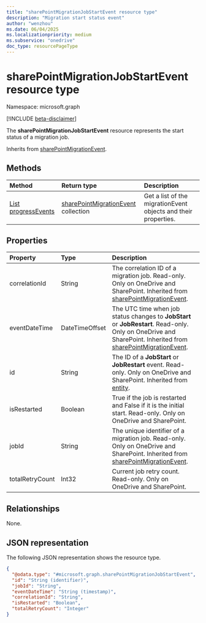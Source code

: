 ```yaml
---
title: "sharePointMigrationJobStartEvent resource type"
description: "Migration start status event"
author: "wenzhou"
ms.date: 06/04/2025
ms.localizationpriority: medium
ms.subservice: "onedrive"
doc_type: resourcePageType
---
```


# sharePointMigrationJobStartEvent resource type

Namespace: microsoft.graph

[!INCLUDE [beta-disclaimer](../../includes/beta-disclaimer.md)]

The **sharePointMigrationJobStartEvent** resource represents the start status of a migration job.


Inherits from [sharePointMigrationEvent](../resources/sharepointmigrationevent.md).


## Methods
|Method|Return type|Description|
|:---|:---|:---|
|[List progressEvents](../api/filestoragecontainer-migrationjob-list-progressevents.md)|[sharePointMigrationEvent](../resources/sharepointmigrationevent.md) collection|Get a list of the migrationEvent objects and their properties.|

## Properties
|Property|Type|Description|
|:---|:---|:---|
|correlationId|String|The correlation ID of a migration job. Read-only. Only on OneDrive and SharePoint. Inherited from [sharePointMigrationEvent](../resources/sharepointmigrationevent.md).|
|eventDateTime|DateTimeOffset|The UTC time when job status changes to **JobStart** or **JobRestart**. Read-only. Only on OneDrive and SharePoint. Inherited from [sharePointMigrationEvent](../resources/sharepointmigrationevent.md).|
|id|String|The ID of a **JobStart** or **JobRestart** event. Read-only. Only on OneDrive and SharePoint. Inherited from [entity](../resources/entity.md).|
|isRestarted|Boolean|True if the job is restarted and False if it is the initial start. Read-only. Only on OneDrive and SharePoint.|
|jobId|String|The unique identifier of a migration job. Read-only. Only on OneDrive and SharePoint. Inherited from [sharePointMigrationEvent](../resources/sharepointmigrationevent.md).|
|totalRetryCount|Int32|Current job retry count. Read-only. Only on OneDrive and SharePoint.|

## Relationships
None.

## JSON representation
The following JSON representation shows the resource type.
<!-- {
  "blockType": "resource",
  "keyProperty": "id",
  "@odata.type": "microsoft.graph.sharePointMigrationJobStartEvent",
  "baseType": "microsoft.graph.sharePointMigrationEvent",
  "openType": false
}
-->
``` json
{
  "@odata.type": "#microsoft.graph.sharePointMigrationJobStartEvent",
  "id": "String (identifier)",
  "jobId": "String",
  "eventDateTime": "String (timestamp)",
  "correlationId": "String",
  "isRestarted": "Boolean",
  "totalRetryCount": "Integer"
}
```
